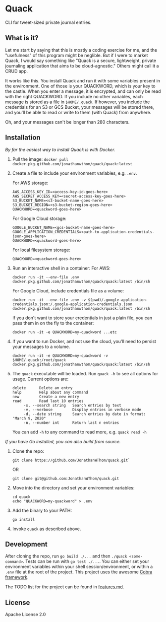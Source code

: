 # Quack

CLI for tweet-sized private journal entries.

## What is it?

Let me start by saying that this is mostly a coding exercise for me, and the
"usefulness" of this program might be neglible. But if I were to market Quack, I
would say something like "Quack is a secure, lightweight, private journaling
application that aims to be cloud-agnostic." Others might call it a CRUD app. 

It works like this. You install Quack and run it with some variables present in
the environment. One of those is your QUACKWORD, which is your key to the
castle. When you enter a message, it is encrypted, and can only be read with the
right QUACKWORD. If you include no other variables, each message is stored as a
file in `$HOME/.quack`. If however, you include the credentials for an S3 or
GCS Bucket, your messages will be stored there, and you'll be able to read or write
to them (with Quack) from anywhere.

Oh, and your messages can't be longer than 280 characters.

## Installation

_By far the easiest way to install Quack is with Docker._

1. Pull the image: `docker pull
   docker.pkg.github.com/jonathanwthom/quack/quack:latest`

2. Create a file to include your environment variables, e.g. `.env`.

    For AWS storage:
    ```
    AWS_ACCESS_KEY_ID=<access-key-id-goes-here>
    AWS_SECRET_ACCESS_KEY=<secret-access-key-goes-here>
    S3_BUCKET_NAME=<s3-bucket-name-goes-here>
    S3_BUCKET_REGION=<s3-bucket-region-goes-here>
    QUACKWORD=<quackword-goes-here>
    ```
    
    For Google Cloud storage:
    ```
    GOOGLE_BUCKET_NAME=<gcs-bucket-name-goes-here>
    GOOGLE_APPLICATION_CREDENTIALS=<path-to-application-credentials-json-goes-here>
    QUACKWORD=<quackword-goes-here>
    ```

    For local filesystem storage:
    ```
    QUACKWORD=<quackword-goes-here>
    ```

3. Run an interactive shell in a container:
    For AWS:
    ```
    docker run -it --env-file .env docker.pkg.github.com/jonathanwthom/quack/quack:latest /bin/sh
    ```

    For Google Cloud, include credentials file as a volume:
    ```
    docker run -it --env-file .env -v $(pwd)/.google-application-credentials.json:/.google-application-credentials.json docker.pkg.github.com/jonathanwthom/quack/quack:latest /bin/sh
    ```

    If you don't want to store your credentials in just a plain file, you can
    pass them in on the fly to the container:
    ```
    docker run -it -e QUACKWORD=my-quackword ...etc 
    ```
 
4. If you want to run Docker, and not use the cloud, you'll need to persist your
   messages to a volume.

   ```
   docker run -it -e QUACKWORD=my-quackword -v $HOME/.quack:/root/quack docker.pkg.github.com/jonathanwthom/quack/quack:latest /bin/sh
   ``` 

5. The `quack` executable will be loaded. Run `quack -h` to see all options for
   usage. Current options are:
   ```
   delete      Delete an entry
   help        Help about any command
   new         Create a new entry
   read        Read last 10 entries 
        -s, --search string   Search entries by text
        -v, --verbose         Display entries in verbose mode
        -d, --date string     Search entries by date in format:  "March 9, 2020"
        -n, --number int      Return last n entries
   ```
   You can add `-h` to any command to read more, e.g. `quack read -h`

_If you have Go installed, you can also build from source._

1. Clone the repo:
    ```
    git clone https://github.com/JonathanWThom/quack.git`
    ```

    OR

    ```
    git clone git@github.com:JonathanWThom/quack.git
    ```

2. Move into the directory and set your environment variables:
    ```
    cd quack
    echo "QUACKWORD=my-quackword" > .env
    ```

3. Add the binary to your PATH:
    ```
    go install
    ```

4. Invoke `quack` as described above.

## Development

After cloning the repo, run `go build ./...` and then `./quack <some-command>`.
Tests can be run with `go test ./...`. You can either set your environment
variables within your shell session/environment, or within a `.env` file at the
root of the project. This project uses the awesome [Cobra framework](https://github.com/spf13/cobra).

The TODO list for the project can be found in [features.md](https://github.com/JonathanWThom/quack/blob/master/features.md).

## License

Apache License 2.0

